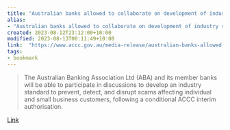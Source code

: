 ```yaml
---
title: "Australian banks allowed to collaborate on development of industry standards to combat scams."
alias:
- "Australian banks allowed to collaborate on development of industry standards to combat scams."
created: 2023-08-12T23:12:00+10:00
modified: 2023-08-13T00:11:49+10:00
link:  "https://www.accc.gov.au/media-release/australian-banks-allowed-to-collaborate-on-development-of-industry-standards-to-combat-scams-0"
tags:
- bookmark
---
```


> The Australian Banking Association Ltd (ABA) and its member banks will be able to participate in discussions to develop an industry standard to prevent, detect, and disrupt scams affecting individual and small business customers, following a conditional ACCC interim authorisation.

[Link](https://www.accc.gov.au/media-release/australian-banks-allowed-to-collaborate-on-development-of-industry-standards-to-combat-scams-0)

